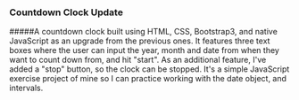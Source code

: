 ### Countdown Clock Update



#####A countdown clock built using HTML, CSS, Bootstrap3, and native JavaScript as an upgrade from the previous ones. It features three text boxes where the user can input the year, month and date from when they want to count down from, and hit "start". As an additional feature, I've added a "stop" button, so the clock can be stopped. It's a simple JavaScript exercise project of mine so I can practice working with the date object, and intervals.